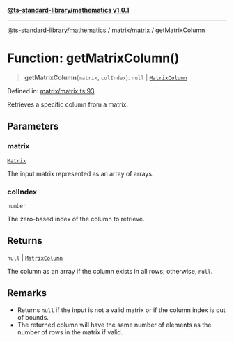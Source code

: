 [**@ts-standard-library/mathematics v1.0.1**](../../../README.md)

***

[@ts-standard-library/mathematics](../../../README.md) / [matrix/matrix](../README.md) / getMatrixColumn

# Function: getMatrixColumn()

> **getMatrixColumn**(`matrix`, `colIndex`): `null` \| [`MatrixColumn`](../type-aliases/MatrixColumn.md)

Defined in: [matrix/matrix.ts:93](https://github.com/gabaudette/ts-stdlib/blob/7333da76bc775fbabd0907ad8519b912cfc2fe26/packages/mathematics/src/matrix/matrix.ts#L93)

Retrieves a specific column from a matrix.

## Parameters

### matrix

[`Matrix`](../type-aliases/Matrix.md)

The input matrix represented as an array of arrays.

### colIndex

`number`

The zero-based index of the column to retrieve.

## Returns

`null` \| [`MatrixColumn`](../type-aliases/MatrixColumn.md)

The column as an array if the column exists in all rows; otherwise, `null`.

## Remarks

- Returns `null` if the input is not a valid matrix or if the column index is out of bounds.
- The returned column will have the same number of elements as the number of rows in the matrix if valid.
